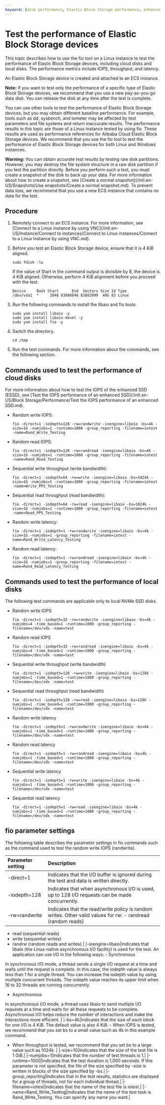 ```yaml
---
keyword: [disk performance, Elastic Block Storage performance, enhanced SSD performance, performance metrics, IOPS, capacity, throughput, throughput]
---
```


# Test the performance of Elastic Block Storage devices

This topic describes how to use the fio tool on a Linux instance to test the performance of Elastic Block Storage devices, including cloud disks and local disks. The performance metrics include IOPS, throughput, and latency.

An Elastic Block Storage device is created and attached to an ECS instance.

**Note:** If you want to test only the performance of a specific type of Elastic Block Storage devices, we recommend that you use a new pay-as-you-go data disk. You can release the disk at any time after the test is complete.

You can use other tools to test the performance of Elastic Block Storage devices, but you may obtain different baseline performance. For example, tools such as dd, sysbench, and iometer may be affected by test parameters and file systems and return inaccurate results. The performance results in this topic are those of a Linux instance tested by using fio. These results are used as performance references for Alibaba Cloud Elastic Block Storage devices. We recommend that you use the fio tool to test the performance of Elastic Block Storage devices for both Linux and Windows instances.

**Warning:** You can obtain accurate test results by testing raw disk partitions. However, you may destroy the file system structure in a raw disk partition if you test the partition directly. Before you perform such a test, you must create a snapshot of the disk to back up your data. For more information about how to create a snapshot, see [Create a normal snapshot](/intl.en-US/Snapshots/Use snapshots/Create a normal snapshot.md). To prevent data loss, we recommend that you use a new ECS instance that contains no data for the test.

## Procedure

1.  Remotely connect to an ECS instance. For more information, see [Connect to a Linux instance by using VNC](/intl.en-US/Instance/Connect to instances/Connect to Linux instances/Connect to a Linux instance by using VNC.md).

2.  Before you test an Elastic Block Storage device, ensure that it is 4 KiB aligned.

    ```
    sudo fdisk -lu
    ```

    If the value of Start in the command output is divisible by 8, the device is 4 KiB aligned. Otherwise, perform 4 KiB alignment before you proceed with the test.

    ```
    Device     Boot Start      End  Sectors Size Id Type
    /dev/vda1  *     2048 83886046 83883999  40G 83 Linux
    ```

3.  Run the following commands to install the libaio and fio tools:

    ```
    sudo yum install libaio -y
    sudo yum install libaio-devel -y
    sudo yum install fio -y
    ```

4.  Switch the directory.

    ```
    cd /tmp
    ```

5.  Run the test commands. For more information about the commands, see the following section.


## Commands used to test the performance of cloud disks

For more information about how to test the IOPS of the enhanced SSD \(ESSD\), see [Test the IOPS performance of an enhanced SSD](/intl.en-US/Block Storage/Performance/Test the IOPS performance of an enhanced SSD.md).

-   Random write IOPS:

    ```
    fio -direct=1 -iodepth=128 -rw=randwrite -ioengine=libaio -bs=4k -size=1G -numjobs=1 -runtime=1000 -group_reporting -filename=iotest -name=Rand_Write_Testing
    ```

-   Random read IOPS:

    ```
    fio -direct=1 -iodepth=128 -rw=randread -ioengine=libaio -bs=4k -size=1G -numjobs=1 -runtime=1000 -group_reporting -filename=iotest -name=Rand_Read_Testing
    ```

-   Sequential write throughput \(write bandwidth\):

    ```
    fio -direct=1 -iodepth=64 -rw=write -ioengine=libaio -bs=1024k -size=1G -numjobs=1 -runtime=1000 -group_reporting -filename=iotest -name=Write_PPS_Testing
    ```

-   Sequential read throughput \(read bandwidth\):

    ```
    fio -direct=1 -iodepth=64 -rw=read -ioengine=libaio -bs=1024k -size=1G -numjobs=1 -runtime=1000 -group_reporting -filename=iotest -name=Read_PPS_Testing
    ```

-   Random write latency:

    ```
    fio -direct=1 -iodepth=1 -rw=randwrite -ioengine=libaio -bs=4k -size=1G -numjobs=1 -group_reporting -filename=iotest -name=Rand_Write_Latency_Testing
    ```

-   Random read latency:

    ```
    fio -direct=1 -iodepth=1 -rw=randread -ioengine=libaio -bs=4k -size=1G -numjobs=1 -group_reporting -filename=iotest -name=Rand_Read_Latency_Testing
    ```


## Commands used to test the performance of local disks

The following test commands are applicable only to local NVMe SSD disks.

-   Random write IOPS

    ```
    fio -direct=1 -iodepth=32 -rw=randwrite -ioengine=libaio -bs=4k -numjobs=4 -time_based=1 -runtime=1000 -group_reporting -filename=/dev/vdx -name=test
    ```

-   Random read IOPS

    ```
    fio -direct=1 -iodepth=32 -rw=randread -ioengine=libaio -bs=4k -numjobs=4 -time_based=1 -runtime=1000 -group_reporting -filename=/dev/vdx -name=test
    ```

-   Sequential write throughput \(write bandwidth\)

    ```
    fio -direct=1 -iodepth=128 -rw=write -ioengine=libaio -bs=128k -numjobs=1 -time_based=1 -runtime=1000 -group_reporting -filename=/dev/vdx -name=test
    ```

-   Sequential read throughput \(read bandwidth\)

    ```
    fio -direct=1 -iodepth=128 -rw=read -ioengine=libaio -bs=128k -numjobs=1 -time_based=1 -runtime=1000 -group_reporting -filename=/dev/vdx -name=test
    ```

-   Random write latency

    ```
    fio -direct=1 -iodepth=1 -rw=randwrite -ioengine=libaio -bs=4k -numjobs=1 -time_based=1 -runtime=1000 -group_reporting -filename=/dev/vdx -name=test
    ```

-   Random read latency

    ```
    fio -direct=1 -iodepth=1 -rw=randread -ioengine=libaio -bs=4k -numjobs=1 -time_based=1 -runtime=1000 -group_reporting -filename=/dev/vdx -name=test
    ```

-   Sequential write latency

    ```
    fio -direct=1 -iodepth=1 -rw=write -ioengine=libaio -bs=4k -numjobs=1 -time_based=1 -runtime=1000 -group_reporting -filename=/dev/vdx -name=test
    ```

-   Sequential read latency

    ```
    fio -direct=1 -iodepth=1 -rw=read -ioengine=libaio -bs=4k -numjobs=1 -time_based=1 -runtime=1000 -group_reporting -filename=/dev/vdx -name=test
    ```


## fio parameter settings

The following table describes the parameter settings in fio commands such as the command used to test the random write IOPS \(randwrite\).

|Parameter setting|Description|
|:----------------|:----------|
|-direct=1|Indicates that the I/O buffer is ignored during the test and data is written directly.|
|-iodepth=128|Indicates that when asynchronous I/O is used, up to 128 I/O requests can be made concurrently.|
|-rw=randwrite|Indicates that the read/write policy is random writes. Other valid values for rw: -   randread \(random reads\)
-   read \(sequential reads\)
-   write \(sequential writes\)
-   randrw \(random reads and writes\) |
|-ioengine=libaio|Indicates that libaio \(the Linux-native asynchronous I/O facility\) is used for the test. An application can use I/O in the following ways: -   Synchronous

In synchronous I/O mode, a thread sends a single I/O request at a time and waits until the request is complete. In this case, the iodepth value is always less than 1 for a single thread. You can increase the iodepth value by using multiple concurrent threads. The iodepth value reaches its upper limit when 16 to 32 threads are running concurrently.

-   Asynchronous

In asynchronous I/O mode, a thread uses libaio to send multiple I/O requests at a time and waits for all these requests to be complete. Asynchronous I/O helps reduce the number of interactions and make the interactions more efficient. |
|-bs=4k|Indicates that the size of each block for one I/O is 4 KiB. The default value is also 4 KiB. -   When IOPS is tested, we recommend that you set bs to a small value such as 4k in this example command.
-   When throughput is tested, we recommend that you set bs to a large value such as 1024k. |
|-size=1G|Indicates that the size of the test file is 1 GiB.|
|-numjobs=1|Indicates that the number of test threads is 1.|
|-runtime=1000|Indicates that the test duration is 1,000 seconds. If this parameter is not specified, the file of the size specified by -size is written in blocks of the size specified by -bs.|
|-group\_reporting|Indicates that in the test results, statistics are displayed for a group of threads, not for each individual thread.|
|-filename=iotest|Indicates that the name of the test file is iotest.|
|-name=Rand\_Write\_Testing|Indicates that the name of the test task is Rand\_Write\_Testing. You can specify any name you want.|

